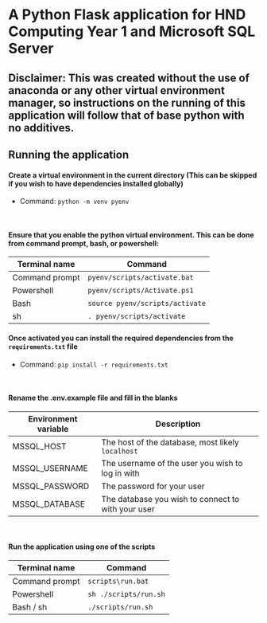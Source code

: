 # A Python Flask application for HND Computing Year 1 and Microsoft SQL Server

## **Disclaimer: This was created without the use of anaconda or any other virtual environment manager, so instructions on the running of this application will follow that of base python with no additives.**

## Running the application

#### Create a virtual environment in the current directory (This can be skipped if you wish to have dependencies installed globally)

- Command: `python -m venv pyenv`

<br>

#### Ensure that you enable the python virtual environment. This can be done from command prompt, bash, or powershell:

| Terminal name  | Command                         |
| -------------- | ------------------------------- |
| Command prompt | `pyenv/scripts/activate.bat`    |
| Powershell     | `pyenv/scripts/Activate.ps1`    |
| Bash           | `source pyenv/scripts/activate` |
| sh             | `. pyenv/scripts/activate`      |

#### Once activated you can install the required dependencies from the `requirements.txt` file

- Command: `pip install -r requirements.txt`

<br>

#### Rename the .env.example file and fill in the blanks

| Environment variable | Description                                        |
| -------------------- | -------------------------------------------------- |
| MSSQL_HOST           | The host of the database, most likely `localhost`  |
| MSSQL_USERNAME       | The username of the user you wish to log in with   |
| MSSQL_PASSWORD       | The password for your user                         |
| MSSQL_DATABASE       | The database you wish to connect to with your user |

<br>

#### Run the application using one of the scripts

| Terminal name  | Command               |
| -------------- | --------------------- |
| Command prompt | `scripts\run.bat`     |
| Powershell     | `sh ./scripts/run.sh` |
| Bash / sh      | `./scripts/run.sh`    |
